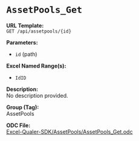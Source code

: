 # `AssetPools_Get`

**URL Template:**  
`GET /api/assetpools/{id}`

**Parameters:**  
- `id` (path)

**Excel Named Range(s):**  
- `IdID`

**Description:**  
No description provided.

**Group (Tag):**  
AssetPools

**ODC File:**  
[Excel-Qualer-SDK/AssetPools/AssetPools_Get.odc](https://github.com/Johnson-Gage-Inspection-Inc/qualer-sdk-odc/blob/main/Excel-Qualer-SDK/AssetPools/AssetPools_Get.odc)
